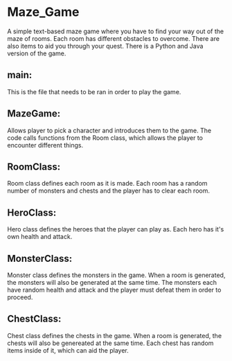 # Maze_Game
A simple text-based maze game where you have to find your way out of 
the maze of rooms. Each room has different obstacles to overcome. 
There are also items to aid you through your quest.
There is a Python and Java version of the game.

## main:
This is the file that needs to be ran in order to play the game.

## MazeGame:
Allows player to pick a character and introduces them to the game.
The code calls functions from the Room class, 
which allows the player to encounter different things.

## RoomClass:
Room class defines each room as it is made.
Each room has a random number of monsters and chests and the 
player has to clear each room.

## HeroClass:
Hero class defines the heroes that the player can play as.
Each hero has it's own health and attack.

## MonsterClass:
Monster class defines the monsters in the game.
When a room is generated, the monsters will also be 
generated at the same time.
The monsters each have random health and attack and 
the player must defeat them in order to proceed.

## ChestClass:
Chest class defines the chests in the game.
When a room is generated, the chests will also be genereated 
at the same time.
Each chest has random items inside of it, which can aid the player.